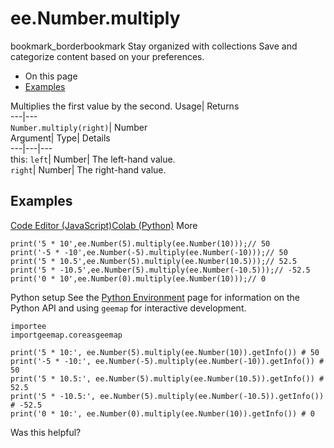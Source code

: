  
#  ee.Number.multiply 
bookmark_borderbookmark Stay organized with collections  Save and categorize content based on your preferences.
  * On this page
  * [Examples](https://developers.google.com/earth-engine/apidocs/ee-number-multiply#examples)


Multiplies the first value by the second. 
Usage| Returns  
---|---  
`Number.multiply(right)`| Number  
Argument| Type| Details  
---|---|---  
this: `left`| Number| The left-hand value.  
`right`| Number| The right-hand value.  
## Examples
[Code Editor (JavaScript)](https://developers.google.com/earth-engine/apidocs/ee-number-multiply#code-editor-javascript-sample)[Colab (Python)](https://developers.google.com/earth-engine/apidocs/ee-number-multiply#colab-python-sample) More
```
print('5 * 10',ee.Number(5).multiply(ee.Number(10)));// 50
print('-5 * -10',ee.Number(-5).multiply(ee.Number(-10)));// 50
print('5 * 10.5',ee.Number(5).multiply(ee.Number(10.5)));// 52.5
print('5 * -10.5',ee.Number(5).multiply(ee.Number(-10.5)));// -52.5
print('0 * 10',ee.Number(0).multiply(ee.Number(10)));// 0
```
Python setup
See the [ Python Environment](https://developers.google.com/earth-engine/guides/python_install) page for information on the Python API and using `geemap` for interactive development.
```
importee
importgeemap.coreasgeemap
```
```
print('5 * 10:', ee.Number(5).multiply(ee.Number(10)).getInfo()) # 50
print('-5 * -10:', ee.Number(-5).multiply(ee.Number(-10)).getInfo()) # 50
print('5 * 10.5:', ee.Number(5).multiply(ee.Number(10.5)).getInfo()) # 52.5
print('5 * -10.5:', ee.Number(5).multiply(ee.Number(-10.5)).getInfo()) # -52.5
print('0 * 10:', ee.Number(0).multiply(ee.Number(10)).getInfo()) # 0
```

Was this helpful?
